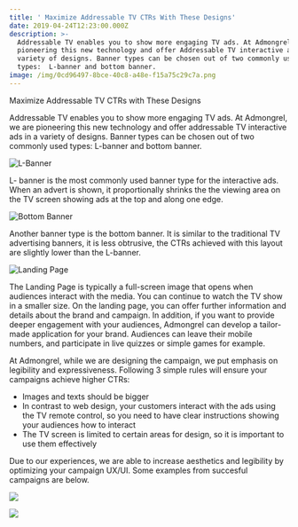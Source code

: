 ```yaml
---
title: ' Maximize Addressable TV CTRs With These Designs'
date: 2019-04-24T12:23:00.000Z
description: >-
  Addressable TV enables you to show more engaging TV ads. At Admongrel, we are
  pioneering this new technology and offer Addressable TV interactive ads in a
  variety of designs. Banner types can be chosen out of two commonly used
  types:  L-banner and bottom banner.
image: /img/0cd96497-8bce-40c8-a48e-f15a75c29c7a.png
---
```

Maximize Addressable TV CTRs with These Designs

Addressable TV enables you to show more engaging TV ads. At Admongrel, we are pioneering  this new technology and offer addressable TV interactive ads in a variety of designs. Banner types can be chosen out of two commonly used types:  L-banner and bottom banner.

![L-Banner](/img/7f1dd792-2b28-4db9-9863-25ad278a4649.png "L-Banner")

L- banner is the most commonly used banner type for the interactive ads.  When an advert is shown, it proportionally shrinks the  the viewing area on the TV screen showing ads at the top and along one edge.

![Bottom Banner](/img/e8e9aee7-1eb6-45a4-bb80-b3f98de44021.png "Bottom Banner")

Another banner type is the bottom banner. It is similar to the traditional TV advertising banners, it is less obtrusive, the CTRs achieved with this layout are slightly lower than the L-banner.

![Landing Page](/img/63b1dcce-6ce5-4fe9-a474-8f27ae9c1934.jpg "Landing Page")

The Landing Page is typically a full-screen image that opens when audiences interact with the media. You can continue to watch the TV show in a smaller size. On the landing page, you can offer further information and details about the brand and campaign. In addition, if you want to provide deeper engagement with your audiences, Admongrel can develop a tailor-made application for your brand. Audiences can leave their mobile numbers, and participate in live quizzes or simple games for example.

At Admongrel, while we are designing the campaign, we put emphasis on legibility and expressiveness. Following 3 simple rules will ensure your campaigns achieve higher CTRs:

* Images and texts should be bigger
* In contrast to web design, your customers interact with the ads using the TV remote control, so you need to have clear instructions showing your audiences how to interact
* The TV screen is limited to certain areas for design, so it is important to use them effectively

Due to our experiences, we are able to increase aesthetics and legibility by optimizing your campaign UX/UI. Some examples from succesful campaigns are below.

![](/img/d416c607-7fec-478c-8f1e-7d115f61cec5.png)

 

![](/img/0f6100b1-2c84-4c91-a2f2-843e001df209.png)
